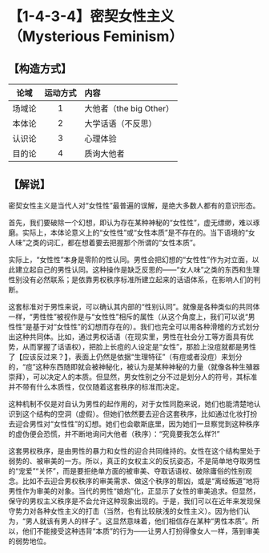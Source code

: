 # 【1-4-3-4】密契女性主义（Mysterious Feminism）
## 【构造方式】
| 论域 | 运动方式           | 内容 |
|:----:|:----------------:|:-----|
| 场域论   |1 |  大他者（the big Other）  |
| 本体论   | 2|  大学话语（不反思）  |
| 认识论   | 3|  心理体验  |
| 目的论   | 4|  质询大他者  |

## 【解说】
密契女性主义是当代人对“女性性”最普遍的误解，是绝大多数人都有的意识形态。

首先，我们要破除一个幻想，即认为存在某种神秘的“女性性”，虚无缥缈，难以琢磨。实际上，本体论意义上的“女性性”或“女性本质”是不存在的。当下语境的“女人味”之类的词汇，都在想着要去把握那个所谓的“女性本质”。

实际上，“女性性”本身是零阶的性认同。男性会把幻想的“女性性”作为对立面，以此建立起自己的男性认同。这种操作是缺乏反思的——“女人味”之类的东西和生理性别没有必然联系；是依靠男权秩序标准所建立起来的话语体系，在影响人们的判断。

这套标准对于男性来说，可以确认其内部的“性别认同”。就像是各种类似的共同体一样，“男性性”被视作是与“女性性”相斥的属性（从这个角度上，我们可以说“男性性”是基于对“女性性”的幻想而存在的）。我们也完全可以用各种滑稽的方式划分出这种共同体。比如，通过男权话语（在现实里，男性在社会分工等方面具有优势，从而掌握了话语权），把脸上长痘的人设定是“女性”，那脸上没痘就都是男性了【应该反过来？】，表面上仍然是依据“生理特征”（有痘或者没痘）来划分的，“痘”这种东西随即就会被神秘化，被认为是某种神秘的力量（就像各种生殖器崇拜），可以决定人的本质。但显然，男女性别之分不过是划分人的符号，其标准并不带有什么本质性，仅仅随着这套秩序的标准而决定。

这种机制不仅是对自认为男性的起作用的，对于女性同胞来说，她们也能清楚地认识到这个结构的空洞（虚假）。但她们依然要去迎合这套秩序，比如通过化妆打扮去迎合男性对“女性性”的幻想。她们也会歇斯底里，因为她们一旦察觉到这种秩序的虚伪便会恐慌，并不断地询问大他者（秩序）：“究竟要我怎么样?!”

这套男权秩序，是由男性的暴力和女性的迎合共同维持的。女性在这个结构里处于弱势的、被审美的一方。所以，真正的女权主义的反抗姿态，不是简单地夺取男性的“宠爱”“关怀”，而是要拒绝单方面的被审美、夺取话语权、破除庸俗的性别观念。比如不去迎合男权秩序的审美需求、做这个秩序的帮凶，或是“离经叛道”地将男性作为审美的对象。当代的男性“娘炮”化，正显示了女性的审美追求。但显然，保守的男权主义秩序是不会允许这种现象出现的。于是，我们可以在近年来发现保守势力对各种女性主义的打击（当然，也有比较肤浅的女性主义）。因为他们认为，“男人就该有男人的样子”。这显然意味着，他们相信存在某种“男性本质”。所以，他们不能接受这种违背“本质”的行为——让男人打扮得像女人一样，落到审美的弱势地位。
